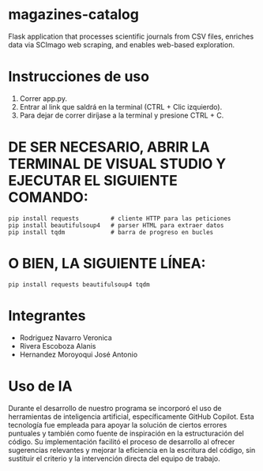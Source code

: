 # magazines-catalog
Flask application that processes scientific journals from CSV files, enriches data via SCImago web scraping, and enables web-based exploration. 

# Instrucciones de uso
1. Correr app.py.
2. Entrar al link que saldrá en la terminal (CTRL + Clic izquierdo).
3. Para dejar de correr diríjase a la terminal y presione CTRL + C.

# DE SER NECESARIO, ABRIR LA TERMINAL DE VISUAL STUDIO Y EJECUTAR EL SIGUIENTE COMANDO:
    pip install requests         # cliente HTTP para las peticiones
    pip install beautifulsoup4   # parser HTML para extraer datos
    pip install tqdm             # barra de progreso en bucles
# O BIEN, LA SIGUIENTE LÍNEA:
    pip install requests beautifulsoup4 tqdm
    
# Integrantes
- Rodriguez Navarro Veronica
- Rivera Escoboza Alanis
- Hernandez Moroyoqui José Antonio

# Uso de IA
Durante el desarrollo de nuestro programa se incorporó el uso de herramientas de inteligencia artificial, específicamente GitHub Copilot. Esta tecnología fue empleada para apoyar la solución de ciertos errores puntuales y también como fuente de inspiración en la estructuración del código. Su implementación facilitó el proceso de desarrollo al ofrecer sugerencias relevantes y mejorar la eficiencia en la escritura del código, sin sustituir el criterio y la intervención directa del equipo de trabajo.
